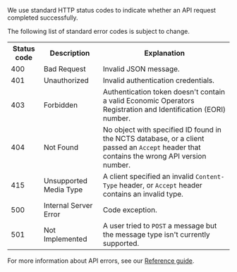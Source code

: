 We use standard HTTP status codes to indicate whether an API request completed successfully.

The following list of standard error codes is subject to change.

<table>
	<tr>
		<th>Status code</th>
		<th>Description</th>
		<th>Explanation</th>
 	</tr>
 	<tr>
		<td>400</td>
		<td>Bad Request</td>
		<td>Invalid JSON message.</td>
 	</tr>
	<tr>
		<td>401</td>
		<td>Unauthorized</td>
		<td>Invalid authentication credentials.</td>
 	</tr>
	<tr>
		<td>403</td>
		<td>Forbidden</td>
		<td>Authentication token doesn't contain a valid Economic Operators Registration and Identification (EORI) number.</td>
 	</tr>
	<tr>
		<td>404</td>
		<td>Not Found</td>
    <td>No object with specified ID found in the NCTS database, or a client passed an <code>Accept</code> header that contains the wrong API version number.</td>
 	</tr>
 	<tr>
		<td>415</td>
		<td>Unsupported Media Type</td>
		<td>A client specified an invalid <code>Content-Type</code> header, or <code>Accept</code> header contains an invalid type.</td>
 	</tr>
 	<tr>
		<td>500</td>
		<td>Internal Server Error</td>
		<td>Code exception.</td>
 	</tr>
 	<tr>
		<td>501</td>
		<td>Not Implemented</td>
		<td>A user tried to <code>POST</code> a message but the message type isn't currently supported.</td>
 	</tr>
</table>

For more information about API errors, see our [Reference guide](/api-documentation/docs/reference-guide#errors).
